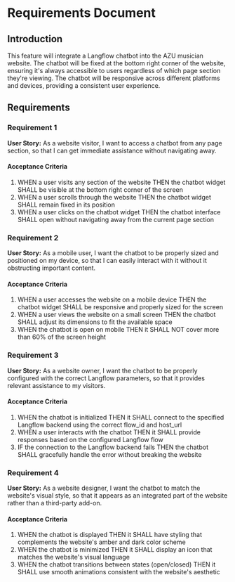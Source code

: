 # Requirements Document

## Introduction

This feature will integrate a Langflow chatbot into the AZU musician website. The chatbot will be fixed at the bottom right corner of the website, ensuring it's always accessible to users regardless of which page section they're viewing. The chatbot will be responsive across different platforms and devices, providing a consistent user experience.

## Requirements

### Requirement 1

**User Story:** As a website visitor, I want to access a chatbot from any page section, so that I can get immediate assistance without navigating away.

#### Acceptance Criteria

1. WHEN a user visits any section of the website THEN the chatbot widget SHALL be visible at the bottom right corner of the screen
2. WHEN a user scrolls through the website THEN the chatbot widget SHALL remain fixed in its position
3. WHEN a user clicks on the chatbot widget THEN the chatbot interface SHALL open without navigating away from the current page section

### Requirement 2

**User Story:** As a mobile user, I want the chatbot to be properly sized and positioned on my device, so that I can easily interact with it without it obstructing important content.

#### Acceptance Criteria

1. WHEN a user accesses the website on a mobile device THEN the chatbot widget SHALL be responsive and properly sized for the screen
2. WHEN a user views the website on a small screen THEN the chatbot SHALL adjust its dimensions to fit the available space
3. WHEN the chatbot is open on mobile THEN it SHALL NOT cover more than 60% of the screen height

### Requirement 3

**User Story:** As a website owner, I want the chatbot to be properly configured with the correct Langflow parameters, so that it provides relevant assistance to my visitors.

#### Acceptance Criteria

1. WHEN the chatbot is initialized THEN it SHALL connect to the specified Langflow backend using the correct flow_id and host_url
2. WHEN a user interacts with the chatbot THEN it SHALL provide responses based on the configured Langflow flow
3. IF the connection to the Langflow backend fails THEN the chatbot SHALL gracefully handle the error without breaking the website

### Requirement 4

**User Story:** As a website designer, I want the chatbot to match the website's visual style, so that it appears as an integrated part of the website rather than a third-party add-on.

#### Acceptance Criteria

1. WHEN the chatbot is displayed THEN it SHALL have styling that complements the website's amber and dark color scheme
2. WHEN the chatbot is minimized THEN it SHALL display an icon that matches the website's visual language
3. WHEN the chatbot transitions between states (open/closed) THEN it SHALL use smooth animations consistent with the website's aesthetic